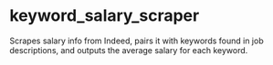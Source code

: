 # keyword_salary_scraper
Scrapes salary info from Indeed, pairs it with keywords found in job descriptions, and outputs the average salary for each keyword. 
